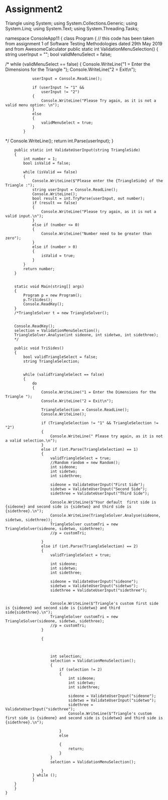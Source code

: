 # Assignment2
Triangle
using System;
using System.Collections.Generic;
using System.Linq;
using System.Text;
using System.Threading.Tasks;

namespace ConsoleApp11
{
	class Program
	{
		// this code has been taken from assignment 1 of Software Testing Methodologies dated 29th May 2019 and from AwesomeCalculator
		public static int ValidationMenuSelection()
		{
			string userInput = "";
			bool validMenuSelect = false;


/*			while (validMenuSelect == false)
			{
				Console.WriteLine("1 = Enter the Dimensions for the Triangle ");
				Console.WriteLine("2 = Exit\n");

				userInput = Console.ReadLine();

				if (userInput != "1" &&
					userInput != "2")
				{
					Console.WriteLine("Please Try again, as it is not a valid menu option: \n");
				}
				else
				{
					validMenuSelect = true;
				}
			}
*/			Console.WriteLine();
			return int.Parse(userInput);
		}

		public static int ValidateUserInput(string TriangleSide)
		{
			int number = 1;
			bool isValid = false;

			while (isValid == false)
			{
				Console.WriteLine($"Please enter the {TriangleSide} of the Triangle :");
				string userInput = Console.ReadLine();
				Console.WriteLine();
				bool result = int.TryParse(userInput, out number);
				if (result == false)
				{
					Console.WriteLine("Please try again, as it is not a valid input.\n");
				}
				else if (number <= 0)
				{
					Console.WriteLine("Number need to be greater than zero");
				}
				else if (number > 0)
				{
					isValid = true;
				}
			}
			return number;
		}


		static void Main(string[] args)
		{
			Program p = new Program();
			p.TriSides();
			Console.ReadKey();
		}
		/*TriangleSolver t = new TriangleSolver();


		Console.ReadKey();
		selection = ValidationMenuSelection();
		TriangleSolver.Analyse(int sideone, int sidetwo, int sidethree);
		*/

		public void TriSides()
		{
			bool validTriangleSelect = false;
			string TriangleSelection;


			while (validTriangleSelect == false)
			{
				do
				{
					Console.WriteLine("1 = Enter the Dimensions for the Triangle ");
					Console.WriteLine("2 = Exit\n");

					TriangleSelection = Console.ReadLine();
					Console.WriteLine();

					if (TriangleSelection != "1" && TriangleSelection != "2")
					{
						Console.WriteLine(" Please try again, as it is not a valid selection.\n");
					}
					else if (int.Parse(TriangleSelection) == 1)
					{
						validTriangleSelect = true;
						//Random random = new Random();
						int sideone;
						int sidetwo;
						int sidethree;

						sideone = ValidateUserInput("First Side");
						sidetwo = ValidateUserInput("Second Side");
						sidethree = ValidateUserInput("Third Side");

						Console.WriteLine($"Your default  first side is {sideone} and second side is {sidetwo} and third side is {sidethree}.\n");
						Console.WriteLine(TriangleSolver.Analyse(sideone, sidetwo, sidethree));
						TriangleSolver customTri = new TriangleSolver(sideone, sidetwo, sidethree);
						//p = customTri;

					}
					else if (int.Parse(TriangleSelection) == 2)
					{
						validTriangleSelect = true;

						int sideone;
						int sidetwo;
						int sidethree;

						sideone = ValidateUserInput("sideone");
						sidetwo = ValidateUserInput("sidetwo");
						sidethree = ValidateUserInput("sidethree");


						Console.WriteLine($"Triangle's custom first side is {sideone} and second side is {sidetwo} and third side{sidethree}.\n");
						TriangleSolver customTri = new TriangleSolver(sideone, sidetwo, sidethree);
						//p = customTri;
					}
					
					{



						int selection;
						selection = ValidationMenuSelection();
						{
							if (selection != 2)
							{
								int sideone;
								int sidetwo;
								int sidethree;

								sideone = ValidateUserInput("sideone");
								sidetwo = ValidateUserInput("sidetwo");
								sidethree = ValidateUserInput("sidethree");
								Console.WriteLine($"Triangle's custom first side is {sideone} and second side is {sidetwo} and third side is {sidethree}.\n");

							}
							else

							{
								return;
							}
						}
						selection = ValidationMenuSelection();

					}
				} while ();
				}
		}
		}
	}
